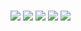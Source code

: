 ###
<img src="https://github-profile-summary-cards.vercel.app/api/cards/profile-details?username=andreiculda&theme=vue" />
<img src="https://github-readme-stats.vercel.app/api?username=andreiculda" />
<img src="https://github-readme-stats.vercel.app/api/top-langs/?username=andreiculda" />
<img src="https://github-profile-trophy.vercel.app/?username=andreiculda" />
<img src="https://img.shields.io/badge/VSCode-0078D4?style=for-the-badge&logo=visual%20studio%20code&logoColor=white" />

<!--
**andreiculda/andreiculda** is a ✨ _special_ ✨ repository because its `README.md` (this file) appears on your GitHub profile.

Here are some ideas to get you started:

- 🔭 I’m currently working on ...
- 🌱 I’m currently learning ...
- 👯 I’m looking to collaborate on ...
- 🤔 I’m looking for help with ...
- 💬 Ask me about ...
- 📫 How to reach me: ...
- 😄 Pronouns: ...
- ⚡ Fun fact: ...
-->
